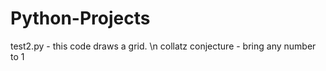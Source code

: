 # Python-Projects

test2.py - this code draws a grid. \n
collatz conjecture - bring any number to 1
